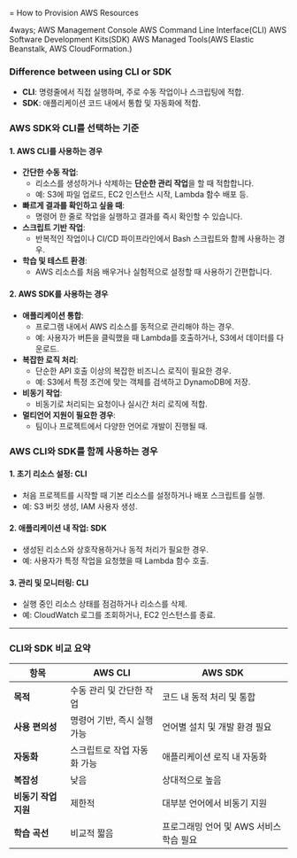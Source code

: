 = How to Provision AWS Resources

4ways;
AWS Management Console
 AWS Command Line Interface(CLI)
 AWS Software Development Kits(SDK)
AWS Managed Tools(AWS Elastic Beanstalk,  AWS CloudFormation.)

### Difference between using CLI or SDK 

- **CLI**: 명령줄에서 직접 실행하며, 주로 수동 작업이나 스크립팅에 적합.
- **SDK**: 애플리케이션 코드 내에서 통합 및 자동화에 적합.

### AWS SDK와 CLI를 선택하는 기준

#### 1. **AWS CLI를 사용하는 경우**

- **간단한 수동 작업**:
    - 리소스를 생성하거나 삭제하는 **단순한 관리 작업**을 할 때 적합합니다.
    - 예: S3에 파일 업로드, EC2 인스턴스 시작, Lambda 함수 배포 등.
- **빠르게 결과를 확인하고 싶을 때**:
    - 명령어 한 줄로 작업을 실행하고 결과를 즉시 확인할 수 있습니다.
- **스크립트 기반 작업**:
    - 반복적인 작업이나 CI/CD 파이프라인에서 Bash 스크립트와 함께 사용하는 경우.
- **학습 및 테스트 환경**:
    - AWS 리소스를 처음 배우거나 실험적으로 설정할 때 사용하기 간편합니다.

#### 2. **AWS SDK를 사용하는 경우**

- **애플리케이션 통합**:
    - 프로그램 내에서 AWS 리소스를 동적으로 관리해야 하는 경우.
    - 예: 사용자가 버튼을 클릭했을 때 Lambda를 호출하거나, S3에서 데이터를 다운로드.
- **복잡한 로직 처리**:
    - 단순한 API 호출 이상의 복잡한 비즈니스 로직이 필요한 경우.
    - 예: S3에서 특정 조건에 맞는 객체를 검색하고 DynamoDB에 저장.
- **비동기 작업**:
    - 비동기로 처리되는 요청이나 실시간 처리 로직에 적합.
- **멀티언어 지원이 필요한 경우**:
    - 팀이나 프로젝트에서 다양한 언어로 개발이 진행될 때.


### AWS CLI와 SDK를 함께 사용하는 경우

#### **1. 초기 리소스 설정**: CLI

- 처음 프로젝트를 시작할 때 기본 리소스를 설정하거나 배포 스크립트를 실행.
- 예: S3 버킷 생성, IAM 사용자 생성.

#### **2. 애플리케이션 내 작업**: SDK

- 생성된 리소스와 상호작용하거나 동적 처리가 필요한 경우.
- 예: 사용자가 특정 작업을 요청했을 때 Lambda 함수 호출.

#### **3. 관리 및 모니터링**: CLI

- 실행 중인 리소스 상태를 점검하거나 리소스를 삭제.
- 예: CloudWatch 로그를 조회하거나, EC2 인스턴스를 종료.

---

### **CLI와 SDK 비교 요약**

| **항목**        | **AWS CLI**      | **AWS SDK**              |
| ------------- | ---------------- | ------------------------ |
| **목적**        | 수동 관리 및 간단한 작업   | 코드 내 동적 처리 및 통합          |
| **사용 편의성**    | 명령어 기반, 즉시 실행 가능 | 언어별 설치 및 개발 환경 필요        |
| **자동화**       | 스크립트로 작업 자동화 가능  | 애플리케이션 로직 내 자동화          |
| **복잡성**       | 낮음               | 상대적으로 높음                 |
| **비동기 작업 지원** | 제한적              | 대부분 언어에서 비동기 지원          |
| **학습 곡선**     | 비교적 짧음           | 프로그래밍 언어 및 AWS 서비스 학습 필요 |
